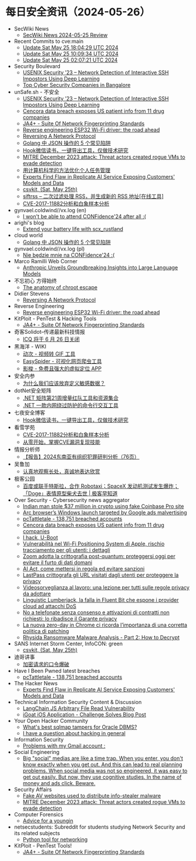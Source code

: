 # 每日安全资讯（2024-05-26）

- SecWiki News
  - [SecWiki News 2024-05-25 Review](http://www.sec-wiki.com/?2024-05-25)
- Recent Commits to cve:main
  - [Update Sat May 25 18:04:29 UTC 2024](https://github.com/trickest/cve/commit/e45fd5e66fd858559bd6a297f9dc86c009f61c73)
  - [Update Sat May 25 10:09:34 UTC 2024](https://github.com/trickest/cve/commit/000ae885ccceda791637fce27c6d837369cbe189)
  - [Update Sat May 25 02:07:21 UTC 2024](https://github.com/trickest/cve/commit/9d4f28ddab53701044db706fca2e5b469f0efe73)
- Security Boulevard
  - [USENIX Security ’23 – Network Detection of Interactive SSH Impostors Using Deep Learning](https://securityboulevard.com/2024/05/usenix-security-23-network-detection-of-interactive-ssh-impostors-using-deep-learning/)
  - [Top Cyber Security Companies in Bangalore](https://securityboulevard.com/2024/05/top-cyber-security-companies-in-bangalore/)
- unSafe.sh - 不安全
  - [USENIX Security ’23 – Network Detection of Interactive SSH Impostors Using Deep Learning](https://buaq.net/go-241604.html)
  - [Cencora data breach exposes US patient info from 11 drug companies](https://buaq.net/go-241593.html)
  - [JA4+ - Suite Of Network Fingerprinting Standards](https://buaq.net/go-241582.html)
  - [Reverse engineering ESP32 Wi-Fi driver: the road ahead](https://buaq.net/go-241581.html)
  - [Reversing A Network Protocol](https://buaq.net/go-241555.html)
  - [Golang 中 JSON 操作的 5 个常见陷阱](https://buaq.net/go-241557.html)
  - [Hook微信读书，一键导出工具，仅做技术研究](https://buaq.net/go-241595.html)
  - [MITRE December 2023 attack: Threat actors created rogue VMs to evade detection](https://buaq.net/go-241558.html)
  - [用计算机科学的方法优化个人任务管理](https://buaq.net/go-241554.html)
  - [Experts Find Flaw in Replicate AI Service Exposing Customers' Models and Data](https://buaq.net/go-241556.html)
  - [csvkit, (Sat, May 25th)](https://buaq.net/go-241566.html)
  - [siftrss – 二次过滤处理 RSS，并生成新的 RSS 地址[在线工具]](https://buaq.net/go-241547.html)
  - [CVE-2017-11882分析和白象样本分析](https://buaq.net/go-241570.html)
- gynvael.coldwind//vx.log (en)
  - [I won't be able to attend CONFidence'24 after all :(](https://gynvael.coldwind.pl/?id=785)
- arighi's blog
  - [Extend your battery life with scx_rustland](http://arighi.blogspot.com/2024/05/extend-your-battery-life-with.html)
- cloud world
  - [Golang 中 JSON 操作的 5 个常见陷阱](https://cloudsjhan.github.io/2024/05/25/Golang-%E4%B8%AD-JSON-%E6%93%8D%E4%BD%9C%E7%9A%84-5-%E4%B8%AA%E5%B8%B8%E8%A7%81%E9%99%B7%E9%98%B1/)
- gynvael.coldwind//vx.log (pl)
  - [Nie będzie mnie na CONFidence'24 :(](https://gynvael.coldwind.pl/?id=784)
- Marco Ramilli Web Corner
  - [Anthropic Unveils Groundbreaking Insights into Large Language Models](https://marcoramilli.com/2024/05/25/anthropic-unveils-groundbreaking-insights-into-large-language-models/)
- 不忘初心 方得始终
  - [The anatomy of chroot escape](http://terenceli.github.io/%E6%8A%80%E6%9C%AF/2024/05/25/chroot-escape)
- Didier Stevens
  - [Reversing A Network Protocol](https://blog.didierstevens.com/2024/05/25/reversing-a-network-protocol/)
- Reverse Engineering
  - [Reverse engineering ESP32 Wi-Fi driver: the road ahead](https://www.reddit.com/r/ReverseEngineering/comments/1d0am15/reverse_engineering_esp32_wifi_driver_the_road/)
- KitPloit - PenTest &amp; Hacking Tools
  - [JA4+ - Suite Of Network Fingerprinting Standards](http://www.kitploit.com/2024/05/ja4-suite-of-network-fingerprinting.html)
- 奇客Solidot–传递最新科技情报
  - [ICQ 将于 6 月 26 日关闭](https://www.solidot.org/story?sid=78267)
- 黑海洋 - WIKI
  - [动次 - 视频转 GIF 工具](https://www.upx8.com/4173)
  - [EasySpider - 可视化网页爬虫工具](https://www.upx8.com/4172)
  - [影梭 - 免费且强大的虚拟定位 APP](https://www.upx8.com/4171)
- 安全内参
  - [为什么我们应该放弃定义敏感数据？](https://mp.weixin.qq.com/s?__biz=MzI4NDY2MDMwMw==&mid=2247511695&idx=1&sn=6f481dd4e1e88002630dcf9dd8b9612f&chksm=ebfae9afdc8d60b965d6789a0e432aa614e3c1776dbf4d367d126cd501769634c7d57bf325a3&scene=58&subscene=0#rd)
- dotNet安全矩阵
  - [.NET 矩阵第21周增量红队工具和资源集合](https://mp.weixin.qq.com/s?__biz=MzUyOTc3NTQ5MA==&mid=2247492104&idx=1&sn=73006435b974a72911abf657a6351059&chksm=fa594ce5cd2ec5f390f5330dae770b61e2c09ef89bd21368d6362c6afd0711f59ef6c7f4d333&scene=58&subscene=0#rd)
  - [.NET 一款内网绕过防护的命令行交互工具](https://mp.weixin.qq.com/s?__biz=MzUyOTc3NTQ5MA==&mid=2247492104&idx=2&sn=70ece05e1aa74a0350537ffffe6519de&chksm=fa594ce5cd2ec5f33f57b2f66ad134a2997a6e612bf03c393e58c51ee9c310b58b4bbe73c191&scene=58&subscene=0#rd)
- 七夜安全博客
  - [Hook微信读书，一键导出工具，仅做技术研究](https://mp.weixin.qq.com/s?__biz=MzIwODIxMjc4MQ==&mid=2651005303&idx=1&sn=f10dec1ba4bb564fcaff3bcbbed47aa1&chksm=8cf10735bb868e230b974a308c99540b2b0424a25818c06a3f2c5f491fcf2c92436773de50b0&scene=58&subscene=0#rd)
- 看雪学苑
  - [CVE-2017-11882分析和白象样本分析](https://mp.weixin.qq.com/s?__biz=MjM5NTc2MDYxMw==&mid=2458555501&idx=1&sn=99d873c7182ecf50f6f4ad61c5f952d6&chksm=b18da4e786fa2df12fc2fe09361c04bf702deacb01323b49385ac6a4fc742944cef028f67a69&scene=58&subscene=0#rd)
  - [从零开始，掌握CVE漏洞复现技能](https://mp.weixin.qq.com/s?__biz=MjM5NTc2MDYxMw==&mid=2458555501&idx=2&sn=13deb6ab25d31f49afcf2a1c4106554a&chksm=b18da4e786fa2df11efcda5c9548d28276929a02d036f90eb298d81757a2ad258f6e6807a393&scene=58&subscene=0#rd)
- 情报分析师
  - [【报告】2024东南亚有组织犯罪研判分析（76页）](https://mp.weixin.qq.com/s?__biz=MzA3Mjc1MTkwOA==&mid=2650549778&idx=1&sn=cafc37839ba8317cfbed54ad806165f0&chksm=87110059b066894fcc63275fd1fbc470aa9f245cee4803ab6d91da24162da0d34af24a80948c&scene=58&subscene=0#rd)
- 吴鲁加
  - [认真地观察长处，真诚地表达欣赏](https://mp.weixin.qq.com/s?__biz=Mzg5NDY4ODM1MA==&mid=2247484724&idx=1&sn=1baea52b1ee418743f79770d12eb78d2&chksm=c01a8805f76d01131fdf8cf81c2b6b91531bba82a6a4cb68eb40ed3e2727de1b99e5a97b82a3&scene=58&subscene=0#rd)
- 极客公园
  - [百度或联手特斯拉，合作 Robotaxi；SpaceX 发动机测试发生爆炸；「Doge」表情原型柴犬去世 | 极客早知道](https://mp.weixin.qq.com/s?__biz=MTMwNDMwODQ0MQ==&mid=2653042447&idx=1&sn=91085dc44cebc1956bc1d1a6dec723ab&chksm=7e574ab94920c3aff3bd9ae5ac9acd1792d47c9f579a79df9912a5be5393467226df209ca643&scene=58&subscene=0#rd)
- Over Security - Cybersecurity news aggregator
  - [Indian man stole $37 million in crypto using fake Coinbase Pro site](https://www.bleepingcomputer.com/news/security/indian-man-stole-37-million-in-crypto-using-fake-coinbase-pro-site/)
  - [Arc browser’s Windows launch targeted by Google ads malvertising](https://www.bleepingcomputer.com/news/security/arc-browsers-windows-launch-targeted-by-google-ads-malvertising/)
  - [pcTattletale - 138,751 breached accounts](https://haveibeenpwned.com/PwnedWebsites#pcTattletale)
  - [Cencora data breach exposes US patient info from 11 drug companies](https://www.bleepingcomputer.com/news/security/cencora-data-breach-exposes-us-patient-info-from-11-drug-companies/)
  - [I hack, U-Boot](https://www.synacktiv.com/publications/i-hack-u-boot)
  - [Vulnerabilità nel Wi-Fi Positioning System di Apple, rischio tracciamento per gli utenti: i dettagli](https://www.cybersecurity360.it/news/vulnerabilita-nel-wi-fi-positioning-system-di-apple-rischio-tracciamento-per-gli-utenti-i-dettagli/)
  - [Zoom adotta la crittografia post-quantum: proteggersi oggi per evitare il furto di dati domani](https://www.cybersecurity360.it/news/zoom-adotta-la-crittografia-post-quantum-proteggersi-oggi-per-evitare-il-furto-di-dati-domani/)
  - [AI Act, come mettersi in regola ed evitare sanzioni](https://www.cybersecurity360.it/legal/privacy-dati-personali/ai-act-quadro-normativo-europeo/)
  - [LastPass crittografa gli URL visitati dagli utenti per proteggere la privacy](https://www.cybersecurity360.it/news/lastpass-crittografa-gli-url/)
  - [Videosorveglianza al lavoro: una lezione per tutti sulle regole privacy da adottare](https://www.cybersecurity360.it/news/videosorveglianza-al-lavoro-una-lezione-per-tutti-sulle-regole-privacy-da-adottare/)
  - [Linguistic Lumberjack, la falla in Fluent Bit che espone i provider cloud ad attacchi DoS](https://www.cybersecurity360.it/news/linguistic-lumberjack-la-falla-in-fluent-bit-che-espone-i-provider-cloud-ad-attacchi-dos/)
  - [No a telefonate senza consenso e attivazioni di contratti non richiesti: lo ribadisce il Garante privacy](https://www.cybersecurity360.it/news/no-a-telefonate-senza-consenso-e-attivazioni-di-contratti-non-richiesti-lo-ribadisce-il-garante-privacy/)
  - [La nuova zero-day in Chrome ci ricorda l’importanza di una corretta politica di patching](https://www.cybersecurity360.it/news/la-nuova-zero-day-in-chrome-ci-ricorda-limportanza-di-una-corretta-politica-di-patching/)
  - [Rhysida Ransomware Malware Analysis - Part 2: How to Decrypt](https://www.secjuice.com/rhysida-ransomware-malware-analysis-part-2-how-to-decrypt/)
- SANS Internet Storm Center, InfoCON: green
  - [csvkit, (Sat, May 25th)](https://isc.sans.edu/diary/rss/30938)
- 迪哥讲事
  - [加密请求的口令爆破](https://mp.weixin.qq.com/s?__biz=MzIzMTIzNTM0MA==&mid=2247494703&idx=1&sn=da2977f90a054231b3b98fd33b61c639&chksm=e8a5e64cdfd26f5a554d01e14cb755263250c6baa5955426e38e146927aac12f69ea99bf3a9e&scene=58&subscene=0#rd)
- Have I Been Pwned latest breaches
  - [pcTattletale - 138,751 breached accounts](https://haveibeenpwned.com/PwnedWebsites#pcTattletale)
- The Hacker News
  - [Experts Find Flaw in Replicate AI Service Exposing Customers' Models and Data](https://thehackernews.com/2024/05/experts-find-flaw-in-replicate-ai.html)
- Technical Information Security Content & Discussion
  - [LangChain JS Arbitrary File Read Vulnerability](https://www.reddit.com/r/netsec/comments/1d0oinw/langchain_js_arbitrary_file_read_vulnerability/)
  - [iGoat iOS Application - Challenge Solves Blog Post](https://www.reddit.com/r/netsec/comments/1d0f2j0/igoat_ios_application_challenge_solves_blog_post/)
- Your Open Hacker Community
  - [What's best sqlmap tampers for Oracle DBMS?](https://www.reddit.com/r/HowToHack/comments/1d0hw4t/whats_best_sqlmap_tampers_for_oracle_dbms/)
  - [I have a question about hacking in general](https://www.reddit.com/r/HowToHack/comments/1d061st/i_have_a_question_about_hacking_in_general/)
- Information Security
  - [Problems with my Gmail account :](https://www.reddit.com/r/Information_Security/comments/1d07och/problems_with_my_gmail_account/)
- Social Engineering
  - [Big "social" medias are like a time trap. When you enter, you don't know exactly when you get out. And this can lead to real planning problems. When social media was not so engineered, it was easy to get out easily. But now, they use cognitive studies. In the name of money and ads click. Beware.](https://www.reddit.com/r/SocialEngineering/comments/1d0c80m/big_social_medias_are_like_a_time_trap_when_you/)
- Security Affairs
  - [Fake AV websites used to distribute info-stealer malware](https://securityaffairs.com/163673/cyber-crime/fake-av-websites-distribute-malware.html)
  - [MITRE December 2023 attack: Threat actors created rogue VMs to evade detection](https://securityaffairs.com/163658/apt/mitre-december-2023-attack-rogue-vms.html)
- Computer Forensics
  - [Advice for a youngin](https://www.reddit.com/r/computerforensics/comments/1d0027x/advice_for_a_youngin/)
- netsecstudents: Subreddit for students studying Network Security and its related subjects
  - [Python tool for networking](https://www.reddit.com/r/netsecstudents/comments/1d06zpo/python_tool_for_networking/)
- KitPloit - PenTest Tools!
  - [JA4+ - Suite Of Network Fingerprinting Standards](http://www.kitploit.com/2024/05/ja4-suite-of-network-fingerprinting.html)
